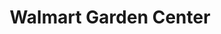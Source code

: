 ---
title: "Walmart Garden Center"
url: /porter-ranch/walmart-garden-center/
shop: garden centre
---